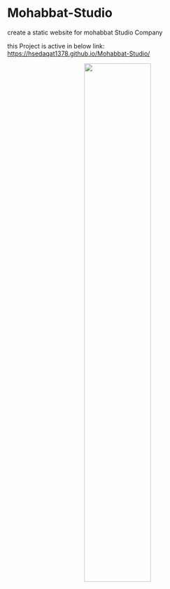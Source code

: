 # Mohabbat-Studio
create a static website for mohabbat Studio Company

this Project is active in below link:
https://hsedaqat1378.github.io/Mohabbat-Studio/

<div align="center">
  <img width=55% src="https://i.imgur.com/8MupZHY.gif" />
</div>

